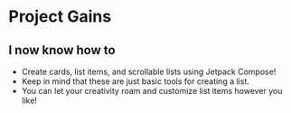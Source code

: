 # Project Gains

## I now know how to

- Create cards, list items, and scrollable lists using Jetpack Compose!
- Keep in mind that these are just basic tools for creating a list.
- You can let your creativity roam and customize list items however you like!
